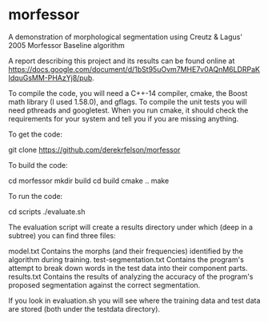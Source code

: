 # morfessor
A demonstration of morphological segmentation using Creutz &amp; Lagus' 2005 Morfessor Baseline algorithm

A report describing this project and its results can be found online at https://docs.google.com/document/d/1bSt95uOvm7MHE7v0AQnM6LDRPaKIdquGsMM-PHAzYj8/pub.

To compile the code, you will need a C++-14 compiler, cmake, the Boost math library (I used 1.58.0), and gflags. To compile the unit tests you will need pthreads and googletest. When you run cmake, it should check the requirements for your system and tell you if you are missing anything.

To get the code:

git clone https://github.com/derekrfelson/morfessor

To build the code:

cd morfessor
mkdir build
cd build
cmake ..
make

To run the code:

cd scripts
./evaluate.sh

The evaluation script will create a results directory under which (deep in a subtree) you can find three files:

  model.txt    Contains the morphs (and their frequencies) identified by the algorithm during training.
  test-segmentation.txt    Contains the program's attempt to break down words in the test data into their component parts.
  results.txt    Contains the results of analyzing the accuracy of the program's proposed segmentation against the correct segmentation.

If you look in evaluation.sh you will see where the training data and test data are stored (both under the testdata directory).
